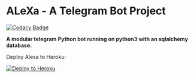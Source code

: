 # ALeXa - A Telegram Bot Project

[![Codacy Badge](https://api.codacy.com/project/badge/Grade/6070b197c3644c03bb3f0ec79d641675)](https://app.codacy.com/app/Ayush1311/RealAlexaBot?utm_source=github.com&utm_medium=referral&utm_content=Ayush1311/RealAlexaBot&utm_campaign=Badge_Grade_Settings)

**A modular telegram Python bot running on python3 with an sqlalchemy
database.**

Deploy Alexa to Heroku:

<p align="left"><a href="https://heroku.com/deploy?template=https://github.com/Ayush1311/RealAlexaBot/tree/stable"> <img src="https://www.herokucdn.com/deploy/button.svg" alt="Deploy to Heroku" /></a></p>

